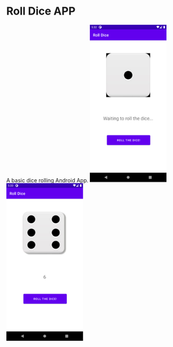 # Roll Dice APP
A basic dice rolling Android App.
<img src="https://github.com/SametBELLUR/Roll-Dice_APP/blob/master/img_README.md/1.png" width="40%">
<img src="https://github.com/SametBELLUR/Roll-Dice_APP/blob/master/img_README.md/2.png" width="40%">
